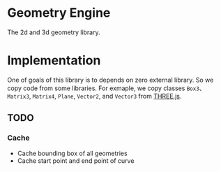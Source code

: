 # Geometry Engine

The 2d and 3d geometry library.

# Implementation

One of goals of this library is to depends on zero external library. So we copy code from some libraries. For exmaple, we copy classes `Box3`、`Matrix3`, `Matrix4`, `Plane`, `Vector2`, and `Vector3` from [THREE.js](https://threejs.org/docs/).

## TODO

### Cache
- Cache bounding box of all geometries
- Cache start point and end point of curve